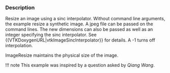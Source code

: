 ### Description
Resize an image using a sinc interpolator. Without command line arguments, the example resize a synthetic image. A jpeg file can be passed on the command lines. The new dimensions can also be passed as well as an integer specifying the sinc interpolator. See {{VTKDoxygenURL|vtkImageSincInterpolator}} for details. A -1 turns off interpolation.

ImageResize maintains the physical size of the image.

!!! note
    This example was inspired by a question asked by *Qiang Wang*.
